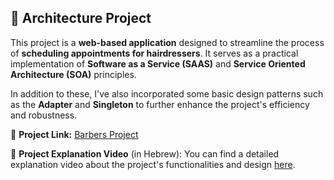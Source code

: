 ## :barber: Architecture Project

This project is a **web-based application** designed to streamline the process of **scheduling appointments for hairdressers**. It serves as a practical implementation of **Software as a Service (SAAS)** and **Service Oriented Architecture (SOA)** principles. 

In addition to these, I've also incorporated some basic design patterns such as the **Adapter** and **Singleton** to further enhance the project's efficiency and robustness.

:link: **Project Link:** [Barbers Project](https://barbersproject-dd047.web.app/)

:movie_camera: **Project Explanation Video** (in Hebrew): You can find a detailed explanation video about the project's functionalities and design [here](https://www.youtube.com/watch?v=jq56ck361eU).
